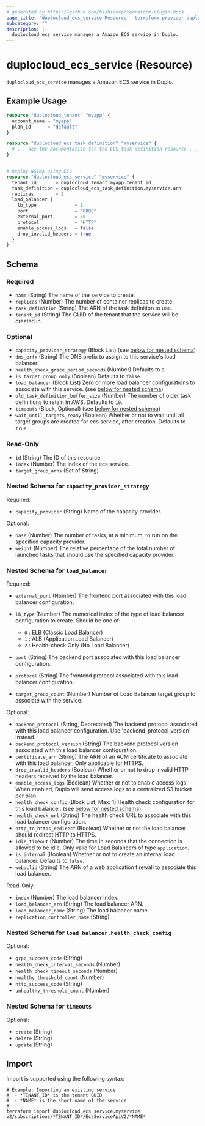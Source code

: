 ```yaml
---
# generated by https://github.com/hashicorp/terraform-plugin-docs
page_title: "duplocloud_ecs_service Resource - terraform-provider-duplocloud"
subcategory: ""
description: |-
  duplocloud_ecs_service manages a Amazon ECS service in Duplo.
---
```


# duplocloud_ecs_service (Resource)

`duplocloud_ecs_service` manages a Amazon ECS service in Duplo.

## Example Usage

```terraform
resource "duplocloud_tenant" "myapp" {
  account_name = "myapp"
  plan_id      = "default"
}

resource "duplocloud_ecs_task_definition" "myservice" {
  # ... see the documentation for the ECS task definition resource ...
}


# Deploy NGINX using ECS
resource "duplocloud_ecs_service" "myservice" {
  tenant_id       = duplocloud_tenant.myapp.tenant_id
  task_definition = duplocloud_ecs_task_definition.myservice.arn
  replicas        = 2
  load_balancer {
    lb_type              = 1
    port                 = "8080"
    external_port        = 80
    protocol             = "HTTP"
    enable_access_logs   = false
    drop_invalid_headers = true
  }
}
```

<!-- schema generated by tfplugindocs -->
## Schema

### Required

- `name` (String) The name of the service to create.
- `replicas` (Number) The number of container replicas to create.
- `task_definition` (String) The ARN of the task definition to use.
- `tenant_id` (String) The GUID of the tenant that the service will be created in.

### Optional

- `capacity_provider_strategy` (Block List) (see [below for nested schema](#nestedblock--capacity_provider_strategy))
- `dns_prfx` (String) The DNS prefix to assign to this service's load balancer.
- `health_check_grace_period_seconds` (Number) Defaults to `0`.
- `is_target_group_only` (Boolean) Defaults to `false`.
- `load_balancer` (Block List) Zero or more load balancer configurations to associate with this service. (see [below for nested schema](#nestedblock--load_balancer))
- `old_task_definition_buffer_size` (Number) The number of older task definitions to retain in AWS. Defaults to `10`.
- `timeouts` (Block, Optional) (see [below for nested schema](#nestedblock--timeouts))
- `wait_until_targets_ready` (Boolean) Whether or not to wait until all target groups are created for ecs service, after creation. Defaults to `true`.

### Read-Only

- `id` (String) The ID of this resource.
- `index` (Number) The index of the ecs service.
- `target_group_arns` (Set of String)

<a id="nestedblock--capacity_provider_strategy"></a>
### Nested Schema for `capacity_provider_strategy`

Required:

- `capacity_provider` (String) Name of the capacity provider.

Optional:

- `base` (Number) The number of tasks, at a minimum, to run on the specified capacity provider.
- `weight` (Number) The relative percentage of the total number of launched tasks that should use the specified capacity provider.


<a id="nestedblock--load_balancer"></a>
### Nested Schema for `load_balancer`

Required:

- `external_port` (Number) The frontend port associated with this load balancer configuration.
- `lb_type` (Number) The numerical index of the type of load balancer configuration to create.
Should be one of:

   - `0` : ELB (Classic Load Balancer)
   - `1` : ALB (Application Load Balancer)
   - `2` : Health-check Only (No Load Balancer)
- `port` (String) The backend port associated with this load balancer configuration.
- `protocol` (String) The frontend protocol associated with this load balancer configuration.
- `target_group_count` (Number) Number of Load Balancer target group to associate with the service.

Optional:

- `backend_protocol` (String, Deprecated) The backend protocol associated with this load balancer configuration. Use 'backend_protocol_version' instead.
- `backend_protocol_version` (String) The backend protocol version associated with this load balancer configuration.
- `certificate_arn` (String) The ARN of an ACM certificate to associate with this load balancer.  Only applicable for HTTPS.
- `drop_invalid_headers` (Boolean) Whether or not to drop invalid HTTP headers received by the load balancer.
- `enable_access_logs` (Boolean) Whether or not to enable access logs.  When enabled, Duplo will send access logs to a centralized S3 bucket per plan
- `health_check_config` (Block List, Max: 1) Health check configuration for this load balancer. (see [below for nested schema](#nestedblock--load_balancer--health_check_config))
- `health_check_url` (String) The health check URL to associate with this load balancer configuration.
- `http_to_https_redirect` (Boolean) Whether or not the load balancer should redirect HTTP to HTTPS.
- `idle_timeout` (Number) The time in seconds that the connection is allowed to be idle. Only valid for Load Balancers of type `application`.
- `is_internal` (Boolean) Whether or not to create an internal load balancer. Defaults to `false`.
- `webaclid` (String) The ARN of a web application firewall to associate this load balancer.

Read-Only:

- `index` (Number) The load balancer Index.
- `load_balancer_arn` (String) The load balancer ARN.
- `load_balancer_name` (String) The load balancer name.
- `replication_controller_name` (String)

<a id="nestedblock--load_balancer--health_check_config"></a>
### Nested Schema for `load_balancer.health_check_config`

Optional:

- `grpc_success_code` (String)
- `health_check_interval_seconds` (Number)
- `health_check_timeout_seconds` (Number)
- `healthy_threshold_count` (Number)
- `http_success_code` (String)
- `unhealthy_threshold_count` (Number)



<a id="nestedblock--timeouts"></a>
### Nested Schema for `timeouts`

Optional:

- `create` (String)
- `delete` (String)
- `update` (String)

## Import

Import is supported using the following syntax:

```shell
# Example: Importing an existing service
#  - *TENANT_ID* is the tenant GUID
#  - *NAME* is the short name of the service
#
terraform import duplocloud_ecs_service.myservice v2/subscriptions/*TENANT_ID*/EcsServiceApiV2/*NAME*
```
